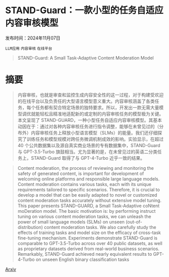 # STAND-Guard：一款小型的任务自适应内容审核模型

发布时间：2024年11月07日

`LLM应用` `内容审核` `在线平台`

> STAND-Guard: A Small Task-Adaptive Content Moderation Model

# 摘要

> 内容审核，也就是审查和监控生成内容安全性的这一过程，对于构建受欢迎的在线平台以及负责任的大型语言模型意义重大。内容审核涵盖了各类任务，每个任务都有契合特定场景的独特要求。所以，开发出一款无需大量模型调优就能轻松且精准地适配新的或定制的内容审核任务的模型极为关键。本文呈现了 STAND-GUARD，一种小型任务自适应内容审核模型。其基本动因在于：通过对各种内容审核任务进行指令调整，能够在未曾见过的（分布外）内容审核任务上释放小型语言模型（SLMs）的能量。我们还仔细探究了训练任务和模型规模对跨任务微调机制成效的影响。实验显示，在超过 40 个公共数据集以及源自真实商业场景的专有数据集中，STAND-Guard 与 GPT-3.5-Turbo 旗鼓相当。尤为显著的是，在未曾见过的英语二分类任务上，STAND-Guard 取得了与 GPT-4-Turbo 近乎一致的结果。

> Content moderation, the process of reviewing and monitoring the safety of generated content, is important for development of welcoming online platforms and responsible large language models. Content moderation contains various tasks, each with its unique requirements tailored to specific scenarios. Therefore, it is crucial to develop a model that can be easily adapted to novel or customized content moderation tasks accurately without extensive model tuning. This paper presents STAND-GUARD, a Small Task-Adaptive coNtent moDeration model. The basic motivation is: by performing instruct tuning on various content moderation tasks, we can unleash the power of small language models (SLMs) on unseen (out-of-distribution) content moderation tasks. We also carefully study the effects of training tasks and model size on the efficacy of cross-task fine-tuning mechanism. Experiments demonstrate STAND-Guard is comparable to GPT-3.5-Turbo across over 40 public datasets, as well as proprietary datasets derived from real-world business scenarios. Remarkably, STAND-Guard achieved nearly equivalent results to GPT-4-Turbo on unseen English binary classification tasks

[Arxiv](https://arxiv.org/abs/2411.05214)